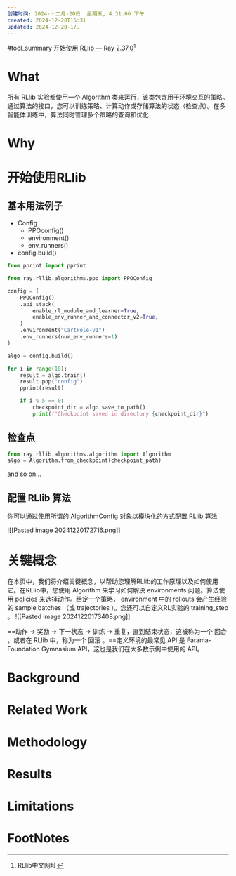 ```yaml
---
创建时间: 2024-十二月-20日  星期五, 4:31:06 下午
created: 2024-12-20T16:31
updated: 2024-12-20-17.
---
```

#tool_summary 
[开始使用 RLlib — Ray 2.37.0](https://www.aidoczh.com/ray/rllib/rllib-training.html)[^1]
# What
所有 RLlib 实验都使用一个 Algorithm 类来运行，该类包含用于环境交互的策略。通过算法的接口，您可以训练策略、计算动作或存储算法的状态（检查点）。在多智能体训练中，算法同时管理多个策略的查询和优化


# Why



# 开始使用RLlib
## 基本用法例子
 - Config
	 - PPOconfig()
	 - environment()
	 - env_runners()
 - config.build()
```python
from pprint import pprint

from ray.rllib.algorithms.ppo import PPOConfig

config = (
    PPOConfig()
    .api_stack(
        enable_rl_module_and_learner=True,
        enable_env_runner_and_connector_v2=True,
    )
    .environment("CartPole-v1")
    .env_runners(num_env_runners=1)
)

algo = config.build()

for i in range(10):
    result = algo.train()
    result.pop("config")
    pprint(result)

    if i % 5 == 0:
        checkpoint_dir = algo.save_to_path()
        print(f"Checkpoint saved in directory {checkpoint_dir}")
```

## 检查点
```python
from ray.rllib.algorithms.algorithm import Algorithm
algo = Algorithm.from_checkpoint(checkpoint_path)
```

and so on...

## 配置 RLlib 算法
你可以通过使用所谓的 AlgorithmConfig 对象以模块化的方式配置 RLlib 算法

![[Pasted image 20241220172716.png]]










# 关键概念
在本页中，我们将介绍关键概念，以帮助您理解RLlib的工作原理以及如何使用它。在RLlib中，您使用 Algorithm 来学习如何解决 environments 问题。算法使用 policies 来选择动作。给定一个策略， environment 中的 rollouts 会产生经验的 sample batches （或 trajectories ）。您还可以自定义RL实验的 training_step 。
![[Pasted image 20241220173408.png]]


==动作 -> 奖励 -> 下一状态 -> 训练 -> 重复，直到结束状态，这被称为一个 回合 ，或者在 RLlib 中，称为一个 回滚 。==定义环境的最常见 API 是 Farama-Foundation Gymnasium API，这也是我们在大多数示例中使用的 API。

# Background



# Related Work




# Methodology




# Results



# Limitations


# FootNotes

[^1]: RLlib中文网址